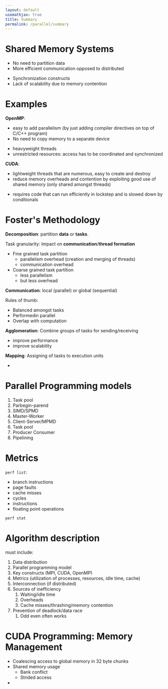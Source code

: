 ```yaml
---
layout: default
usemathjax: true
title: Summary
permalink: /parallel/summary
---
```


# Shared Memory Systems

+ No need to partition data
+ More efficient communication opposed to distributed
- Synchronization constructs
- Lack of scalability due to memory contention

# Examples

**OpenMP**:

+ easy to add parallelism (by just adding compiler directives on top of C/C++ program)
+ No need to copy memory to a separate device
- heavyweight threads
- unrestricted resources: access has to be coordinated and synchronized

**CUDA**:

+ lightweight threads that are numerous, easy to create and destroy
+ reduce memory overheads and contention by exploiting good use of shared memory (only shared amongst threads)
- requires code that can run efficiently in lockstep and is slowed down by conditionals

# Foster's Methodology

**Decomposition**: partition **data** or **tasks**.

Task granularity: Impact on **communication**/**thread formation**

- Fine grained task partition
  - parallelism overhead (creation and merging of threads)
  - communication overhead
- Coarse grained task partition
  - less parallelism
  - but less overhead

**Communication**: local (parallel) or global (sequential)

Rules of thumb:

- Balanced amongst tasks
- Performedin parallel
- Overlap with computation

**Agglomeration**: Combine groups of tasks for sending/receiving

- improve performance
- improve scalability

**Mapping**: Assigning of tasks to execution units

- 

# Parallel Programming models

1. Task pool
2. Parbegin-parend
3. SIMD/SPMD
4. Master-Worker
5. Client-Server/MPMD
6. Task pool
7. Producer Consumer
8. Pipelining

# Metrics

`perf list`:
- branch instructions
- page faults
- cache misses
- cycles
- instructions
- floating point operations

`perf stat`

# Algorithm description

must include:

1. Data distribution
2. Parallel programming model
3. Key constructs (MPI, CUDA, OpenMP)
4. Metrics (utilization of processes, resources, idle time, cache)
5. Interconnection (if distributed)
6. Sources of inefficiency
   1. Waiting/idle time
   2. Overheads
   3. Cache misses/thrashing/memory contention
7. Prevention of deadlock/data race
   1. Odd even often works
  
# CUDA Programming: Memory Management

- Coalescing access to global memory in 32 byte chunks
- Shared memory usage
  - Bank conflict
  - Strided access
- 